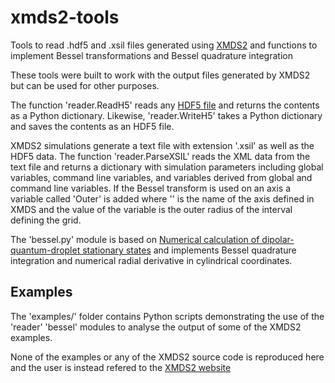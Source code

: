 # xmds2-tools
Tools to read .hdf5 and .xsil files generated using [XMDS2](http://xmds.org) and functions to implement Bessel transformations and Bessel quadrature integration

These tools were built to work with the output files generated by XMDS2 but can be used for other purposes.

The function 'reader.ReadH5' reads any [HDF5 file](https://www.hdfgroup.org/solutions/hdf5/) and returns the contents as a Python dictionary. Likewise, 'reader.WriteH5' takes a Python dictionary and saves the contents as an HDF5 file.

XMDS2 simulations generate a text file with extension '.xsil' as well as the HDF5 data. The function 'reader.ParseXSIL' reads the XML data from the text file and returns a dictionary with simulation parameters including global variables, command line variables, and variables derived from global and command line variables. If the Bessel transform is used on an axis a variable called '<axis name>Outer' is added where '<axis name>' is the name of the axis defined in XMDS and the value of the variable is the outer radius of the interval defining the grid.

The 'bessel.py' module is based on [Numerical calculation of dipolar-quantum-droplet stationary states](https://journals.aps.org/prresearch/abstract/10.1103/PhysRevResearch.3.013283) and implements Bessel quadrature integration and numerical radial derivative in cylindrical coordinates.

## Examples
The 'examples/' folder contains Python scripts demonstrating the use of the 'reader' 'bessel' modules to analyse the output of some of the XMDS2 examples.

None of the examples or any of the XMDS2 source code is reproduced here and the user is instead refered to the [XMDS2 website](http://xmds.org')
